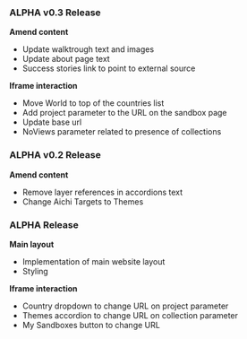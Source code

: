 ### ALPHA v0.3 Release

**Amend content**

* Update walktrough text and images
* Update about page text
* Success stories link to point to external source

**Iframe interaction**

* Move World to top of the countries list
* Add project parameter to the URL on the sandbox page
* Update base url
* NoViews parameter related to presence of collections

### ALPHA v0.2 Release

**Amend content**

* Remove layer references in accordions text
* Change Aichi Targets to Themes

### ALPHA Release

**Main layout**

* Implementation of main website layout
* Styling

**Iframe interaction**

* Country dropdown to change URL on project parameter
* Themes accordion to change URL on collection parameter
* My Sandboxes button to change URL
